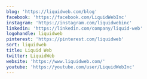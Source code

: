 ```yaml
---
blog: 'https://liquidweb.com/blog'
facebook: 'https://facebook.com/LiquidWebInc'
instagram: 'https://instagram.com/liquidwebinc'
linkedin: 'https://linkedin.com/company/liquid-web'
logohandle: liquidweb
pinterest: 'https://pinterest.com/liquidweb'
sort: liquidweb
title: Liquid Web
twitter: LiquidWeb
website: 'https://www.liquidweb.com/'
youtube: 'https://youtube.com/user/LiquidWebInc'
---
```

